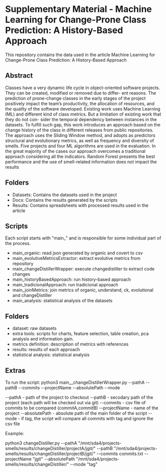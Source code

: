 # Supplementary Material - Machine Learning for Change-Prone Class Prediction: A History-Based Approach

This repository contains the data used in the article Machine Learning for Change-Prone Class Prediction: A History-Based Approach

## Abstract

Classes have a very dynamic life cycle in object-oriented software
projects. They can be created, modified or removed due to differ-
ent reasons. The prediction of prone-change classes in the early
stages of the project positively impact the team’s productivity, the
allocation of resources, and the quality of the software developed.
Existing work uses Machine Learning (ML) and different kind of
class metrics. But a limitation of existing work that they do not con-
sider the temporal dependency between instances in the datasets.
To fulfill such gap, this work introduces an approach based on
the change history of the class in different releases from public
repositories. The approach uses the Sliding Window method, and
adopts as predictors structural and evolutionary metrics, as well
as frequency and diversity of smells. Five projects and four ML
algorithms are used in the evaluation. In the great majority of the
cases our approach overcomes a traditional approach considering
all the indicators. Random Forest presents the best performance and
the use of smell-related information does not impact the results


## Folders

- Datasets: Contains the datasets used in the project
- Docs: Contains the results generated by the scripts
- Results: Contains spreadsheets with processed results used in the article




## Scripts
Each script starts with "main_" and is responsible for some individual part of the process.

- main_organic: read json generated by organic and covert to csv  
- main_evolutiveMetricsExtractor: extract evolutive metrics from repository  
- main_changeDistillerWrapper: execute changedistiller to extract code changes  
- main_historyBasedApproach:  run history-based approach   
- main_tradicionalApproach: run tradicional approach  
- main_joinMetrics: join metrics of organic, understand, ck, evolutional and changeDistiller  
- main_analysis: statistical analysis of the datasets  


## Folders

- dataset: raw datasets
- extra tools: scripts for charts, feature selection, table creation, pca analysis and information gain.
- metrics definition: description of metrics with references
- results: results of each approach
- statistical analysis: statistical analysis


## Extras

To run the script: python3 main__changeDistillerWrapper.py --pathA --pathB --commits --projectName --absolutePath --mode  

--pathA - path of the project to checkout --pathB - secodary path of the project (each path will be checked out via git) --commits - csv file of commits to be compared (commitA,commitB) --projectName - name of the project --absolutePath - absolute path of the main folder of the script --mode - if tag, the script will compare all commits with tag and ignore the csv file 

Example: 

python3 changeDistiller.py --pathA "/mnt/sda4/projects-smells/results/changeDistiller/projectA/jgit/" --pathB "/mnt/sda4/projects-smells/results/changeDistiller/projectB/jgit/" --commits commits.txt --projectName "jgit" --absolutePath "/mnt/sda4/projects-smells/results/changeDistiller/" --mode "tag" 
